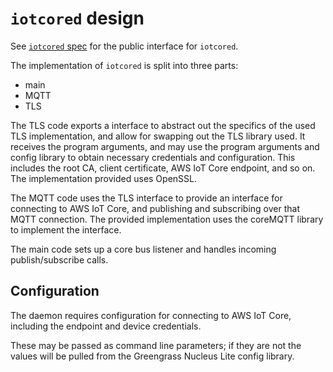 # `iotcored` design

See [`iotcored` spec](../spec/components/iotcored.md) for the public interface
for `iotcored`.

The implementation of `iotcored` is split into three parts:

- main
- MQTT
- TLS

The TLS code exports a interface to abstract out the specifics of the used TLS
implementation, and allow for swapping out the TLS library used. It receives the
program arguments, and may use the program arguments and config library to
obtain necessary credentials and configuration. This includes the root CA,
client certificate, AWS IoT Core endpoint, and so on. The implementation
provided uses OpenSSL.

The MQTT code uses the TLS interface to provide an interface for connecting to
AWS IoT Core, and publishing and subscribing over that MQTT connection. The
provided implementation uses the coreMQTT library to implement the interface.

The main code sets up a core bus listener and handles incoming publish/subscribe
calls.

## Configuration

The daemon requires configuration for connecting to AWS IoT Core, including the
endpoint and device credentials.

These may be passed as command line parameters; if they are not the values will
be pulled from the Greengrass Nucleus Lite config library.

